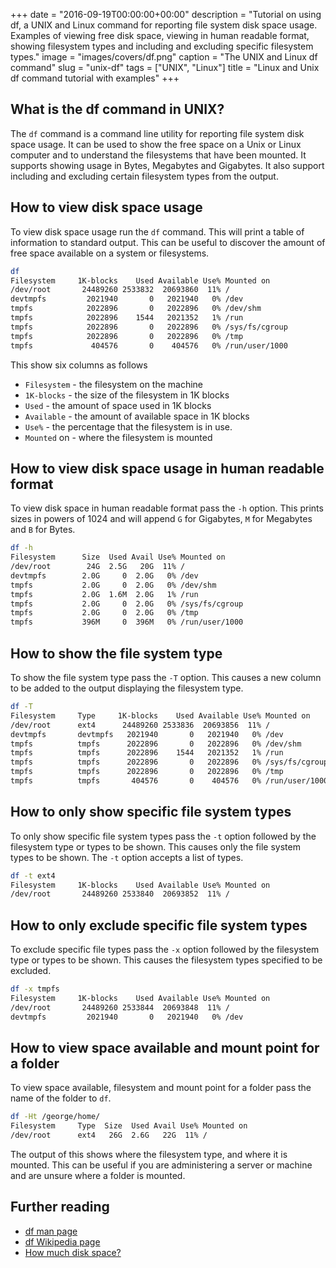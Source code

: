 +++
date = "2016-09-19T00:00:00+00:00"
description = "Tutorial on using df, a UNIX and Linux command for reporting file system disk space usage. Examples of viewing free disk space, viewing in human readable format, showing filesystem types and including and excluding specific filesystem types."
image = "images/covers/df.png"
caption = "The UNIX and Linux df command"
slug = "unix-df"
tags = ["UNIX", "Linux"]
title = "Linux and Unix df command tutorial with examples"
+++

## What is the df command in UNIX?

The `df` command is a command line utility for reporting file system disk space
usage. It can be used to show the free space on a Unix or Linux computer and to
understand the filesystems that have been mounted. It supports showing usage in
Bytes, Megabytes and Gigabytes. It also support including and excluding certain
filesystem types from the output.

## How to view disk space usage

To view disk space usage run the `df` command. This will print a table of
information to standard output. This can be useful to discover the amount of
free space available on a system or filesystems.

```sh
df
Filesystem     1K-blocks    Used Available Use% Mounted on
/dev/root       24489260 2533832  20693860  11% /
devtmpfs         2021940       0   2021940   0% /dev
tmpfs            2022896       0   2022896   0% /dev/shm
tmpfs            2022896    1544   2021352   1% /run
tmpfs            2022896       0   2022896   0% /sys/fs/cgroup
tmpfs            2022896       0   2022896   0% /tmp
tmpfs             404576       0    404576   0% /run/user/1000
```

This show six columns as follows

- `Filesystem` - the filesystem on the machine
- `1K-blocks` - the size of the filesystem in 1K blocks
- `Used` - the amount of space used in 1K blocks
- `Available` - the amount of available space in 1K blocks
- `Use%` - the percentage that the filesystem is in use.
- `Mounted` on - where the filesystem is mounted

## How to view disk space usage in human readable format

To view disk space in human readable format pass the `-h` option. This prints
sizes in powers of 1024 and will append `G` for Gigabytes, `M` for Megabytes and
`B` for Bytes.

```sh
df -h
Filesystem      Size  Used Avail Use% Mounted on
/dev/root        24G  2.5G   20G  11% /
devtmpfs        2.0G     0  2.0G   0% /dev
tmpfs           2.0G     0  2.0G   0% /dev/shm
tmpfs           2.0G  1.6M  2.0G   1% /run
tmpfs           2.0G     0  2.0G   0% /sys/fs/cgroup
tmpfs           2.0G     0  2.0G   0% /tmp
tmpfs           396M     0  396M   0% /run/user/1000
```

## How to show the file system type

To show the file system type pass the `-T` option. This causes a new column to
be added to the output displaying the filesystem type.

```sh
df -T
Filesystem     Type     1K-blocks    Used Available Use% Mounted on
/dev/root      ext4      24489260 2533836  20693856  11% /
devtmpfs       devtmpfs   2021940       0   2021940   0% /dev
tmpfs          tmpfs      2022896       0   2022896   0% /dev/shm
tmpfs          tmpfs      2022896    1544   2021352   1% /run
tmpfs          tmpfs      2022896       0   2022896   0% /sys/fs/cgroup
tmpfs          tmpfs      2022896       0   2022896   0% /tmp
tmpfs          tmpfs       404576       0    404576   0% /run/user/1000
```

## How to only show specific file system types

To only show specific file system types pass the `-t` option followed by the
filesystem type or types to be shown. This causes only the file system types to
be shown. The `-t` option accepts a list of types.

```sh
df -t ext4
Filesystem     1K-blocks    Used Available Use% Mounted on
/dev/root       24489260 2533840  20693852  11% /
```

## How to only exclude specific file system types

To exclude specific file types pass the `-x` option followed by the filesystem
type or types to be shown. This causes the filesystem types specified to be
excluded.

```sh
df -x tmpfs
Filesystem     1K-blocks    Used Available Use% Mounted on
/dev/root       24489260 2533844  20693848  11% /
devtmpfs         2021940       0   2021940   0% /dev
```

## How to view space available and mount point for a folder

To view space available, filesystem and mount point for a folder pass the name
of the folder to `df`.

```sh
df -Ht /george/home/
Filesystem     Type  Size  Used Avail Use% Mounted on
/dev/root      ext4   26G  2.6G   22G  11% /
```

The output of this shows where the filesystem type, and where it is mounted.
This can be useful if you are administering a server or machine and are unsure
where a folder is mounted.

## Further reading

- [df man page][1]
- [df Wikipedia page][3]
- [How much disk space?][4]

[1]: http://linux.die.net/man/1/df
[2]: /images/articles/df.png "Linux and Unix df command"
[3]: https://en.wikipedia.org/wiki/Df_(Unix)
[4]: http://docstore.mik.ua/orelly/unix3/upt/ch15_08.htm
